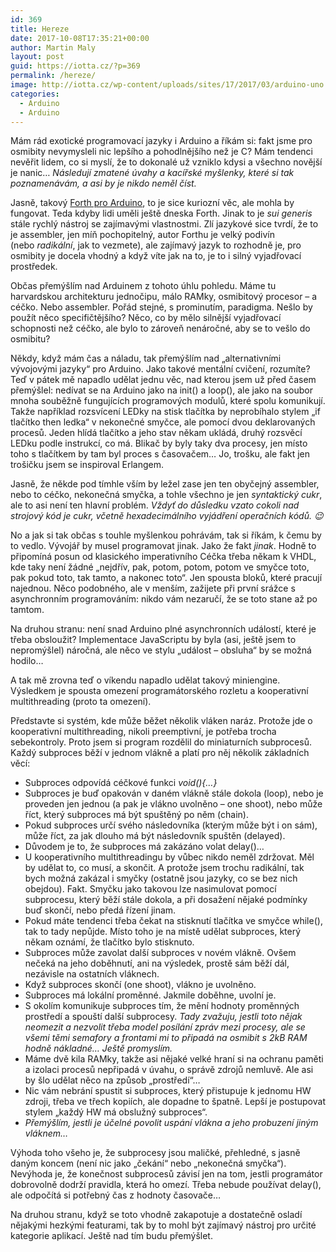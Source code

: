 ```yaml
---
id: 369
title: Hereze
date: 2017-10-08T17:35:21+00:00
author: Martin Maly
layout: post
guid: https://iotta.cz/?p=369
permalink: /hereze/
image: http://iotta.cz/wp-content/uploads/sites/17/2017/03/arduino-uno.jpg
categories:
  - Arduino
  - Arduino
---
```

Mám rád exotické programovací jazyky i Arduino a říkám si: fakt jsme pro osmibity nevymysleli nic lepšího a pohodlnějšího než je C? Mám tendenci nevěřit lidem, co si myslí, že to dokonalé už vzniklo kdysi a všechno novější je nanic&#8230; _Následují zmatené úvahy a kacířské myšlenky, které si tak poznamenávám, a asi by je nikdo neměl číst._

<!--more-->

Jasně, takový [Forth pro Arduino](https://playground.arduino.cc/CommonTopics/ForthOnArduino), to je sice kuriozní věc, ale mohla by fungovat. Teda kdyby lidi uměli ještě dneska Forth. Jinak to je _sui generis_ stále rychlý nástroj se zajímavými vlastnostmi. Zlí jazykové sice tvrdí, že to je assembler, jen míň pochopitelný, autor Forthu je velký podivín (nebo _radikální_, jak to vezmete), ale zajímavý jazyk to rozhodně je, pro osmibity je docela vhodný a když víte jak na to, je to i silný vyjadřovací prostředek.

Občas přemýšlím nad Arduinem z tohoto úhlu pohledu. Máme tu harvardskou architekturu jednočipu, málo RAMky, osmibitový procesor &#8211; a céčko. Nebo assembler. Pořád stejné, s prominutím, paradigma. Nešlo by použít něco specifičtějšího? Něco, co by mělo silnější vyjadřovací schopnosti než céčko, ale bylo to zároveň nenáročné, aby se to vešlo do osmibitu?

Někdy, když mám čas a náladu, tak přemýšlím nad &#8222;alternativními vývojovými jazyky&#8220; pro Arduino. Jako takové mentální cvičení, rozumíte? Teď v pátek mě napadlo udělat jednu věc, nad kterou jsem už před časem přemýšlel: nedívat se na Arduino jako na init() a loop(), ale jako na soubor mnoha souběžně fungujících programových modulů, které spolu komunikují. Takže například rozsvícení LEDky na stisk tlačítka by neprobíhalo stylem &#8222;if tlačítko then ledka&#8220; v nekonečné smyčce, ale pomocí dvou deklarovaných procesů. Jeden hlídá tlačítko a jeho stav někam ukládá, druhý rozsvěcí LEDku podle instrukcí, co má. Blikač by byly taky dva procesy, jen místo toho s tlačítkem by tam byl proces s časovačem&#8230; Jo, trošku, ale fakt jen trošičku jsem se inspiroval Erlangem.

Jasně, že někde pod tímhle vším by ležel zase jen ten obyčejný assembler, nebo to céčko, nekonečná smyčka, a tohle všechno je jen _syntaktický cukr_, ale to asi není ten hlavní problém. _Vždyť do důsledku vzato cokoli nad strojový kód je cukr, včetně hexadecimálního vyjádření operačních kódů. 😉_

No a jak si tak občas s touhle myšlenkou pohrávám, tak si říkám, k čemu by to vedlo. Vývojář by musel programovat jinak. Jako že fakt _jinak_. Hodně to připomíná posun od klasického imperativního Céčka třeba někam k VHDL, kde taky není žádné &#8222;nejdřív, pak, potom, potom, potom ve smyčce toto, pak pokud toto, tak tamto, a nakonec toto&#8220;. Jen spousta bloků, které pracují najednou. Něco podobného, ale v menším, zažijete při první srážce s asynchronním programováním: nikdo vám nezaručí, že se toto stane až po tamtom.

Na druhou stranu: není snad Arduino plné asynchronních událostí, které je třeba obsloužit? Implementace JavaScriptu by byla (asi, ještě jsem to nepromýšlel) náročná, ale něco ve stylu &#8222;událost &#8211; obsluha&#8220; by se možná hodilo&#8230;

A tak mě zrovna teď o víkendu napadlo udělat takový miniengine. Výsledkem je spousta omezení programátorského rozletu a kooperativní multithreading (proto ta omezení).

Představte si systém, kde může běžet několik vláken naráz. Protože jde o kooperativní multithreading, nikoli preemptivní, je potřeba trocha sebekontroly. Proto jsem si program rozdělil do miniaturních subprocesů. Každý subproces běží v jednom vlákně a platí pro něj několik základních věcí:

  * Subproces odpovídá céčkové funkci _void(){&#8230;}_
  * Subproces je buď opakován v daném vlákně stále dokola (loop), nebo je proveden jen jednou (a pak je vlákno uvolněno &#8211; one shoot), nebo může říct, který subproces má být spuštěný po něm (chain).
  * Pokud subproces určí svého následovníka (kterým může být i on sám), může říct, za jak dlouho má být následovník spuštěn (delayed).
  * Důvodem je to, že subproces má zakázáno volat delay()&#8230;
  * U kooperativního multithreadingu by vůbec nikdo neměl zdržovat. Měl by udělat to, co musí, a skončit. A protože jsem trochu radikální, tak bych možná zakázal i smyčky (ostatně jsou jazyky, co se bez nich obejdou). Fakt. Smyčku jako takovou lze nasimulovat pomocí subprocesu, který běží stále dokola, a při dosažení nějaké podmínky buď skončí, nebo předá řízení jinam.
  * Pokud máte tendenci třeba čekat na stisknutí tlačítka ve smyčce while(), tak to tady nepůjde. Místo toho je na místě udělat subproces, který někam oznámí, že tlačítko bylo stisknuto.
  * Subproces může zavolat další subproces v novém vlákně. Ovšem nečeká na jeho doběhnutí, ani na výsledek, prostě sám běží dál, nezávisle na ostatních vláknech.
  * Když subproces skončí (one shoot), vlákno je uvolněno.
  * Subproces má lokální proměnné. Jakmile doběhne, uvolní je.
  * S okolím komunikuje subproces tím, že mění hodnoty proměnných prostředí a spouští další subprocesy. _Tady zvažuju, jestli toto nějak neomezit a nezvolit třeba model posílání zpráv mezi procesy, ale se všemi těmi semafory a frontami mi to připadá na osmibit s 2kB RAM hodně nákladné&#8230; Ještě promyslím._
  * Máme dvě kila RAMky, takže asi nějaké velké hraní si na ochranu paměti a izolaci procesů nepřipadá v úvahu, o správě zdrojů nemluvě. Ale asi by šlo udělat něco na způsob &#8222;prostředí&#8220;&#8230;
  * Nic vám nebrání spustit si subproces, který přistupuje k jednomu HW zdroji, třeba ve třech kopiích, ale dopadne to špatně. Lepší je postupovat stylem &#8222;každý HW má obslužný subproces&#8220;.
  * _Přemýšlím, jestli je účelné povolit uspání vlákna a jeho probuzení jiným vláknem&#8230;_

Výhoda toho všeho je, že subprocesy jsou maličké, přehledné, s jasně daným koncem (není nic jako &#8222;čekání&#8220; nebo &#8222;nekonečná smyčka&#8220;). Nevýhoda je, že konečnost subprocesů závisí jen na tom, jestli programátor dobrovolně dodrží pravidla, která ho omezí. Třeba nebude používat delay(), ale odpočítá si potřebný čas z hodnoty časovače&#8230;

Na druhou stranu, když se toto vhodně zakapotuje a dostatečně osladí nějakými hezkými featurami, tak by to mohl být zajímavý nástroj pro určité kategorie aplikací. Ještě nad tím budu přemýšlet.